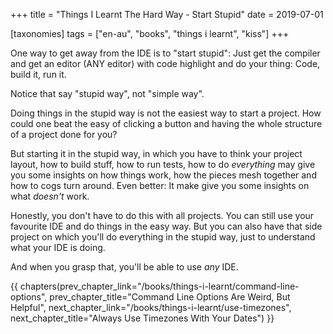 +++
title = "Things I Learnt The Hard Way - Start Stupid"
date = 2019-07-01

[taxonomies]
tags = ["en-au", "books", "things i learnt", "kiss"]
+++

One way to get away from the IDE is to "start stupid": Just get the compiler
and get an editor (ANY editor) with code highlight and do your thing: Code,
build it, run it.

<!-- more -->

Notice that say "stupid way", not "simple way".

Doing things in the stupid way is not the easiest way to start a project. How
could one beat the easy of clicking a button and having the whole structure of
a project done for you?

But starting it in the stupid way, in which you have to think your project
layout, how to build stuff, how to run tests, how to do _everything_ may give
you some insights on how things work, how the pieces mesh together and how to
cogs turn around. Even better: It make give you some insights on what
_doesn't_ work.

Honestly, you don't have to do this with all projects. You can still use your
favourite IDE and do things in the easy way. But you can also have that side
project on which you'll do everything in the stupid way, just to understand
what your IDE is doing.

And when you grasp that, you'll be able to use _any_ IDE.

{{ chapters(prev_chapter_link="/books/things-i-learnt/command-line-options", prev_chapter_title="Command Line Options Are Weird, But Helpful", next_chapter_link="/books/things-i-learnt/use-timezones", next_chapter_title="Always Use Timezones With Your Dates") }}
